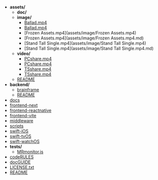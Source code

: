 - **assets/**
  - **doc/**
  - **image/**
    - [Ballad.mp4](assets/image/Ballad.mp4)
    - [Ballad.mp4](assets/image/Ballad.mp4.md)
    - [Frozen Assets.mp4](assets/image/Frozen Assets.mp4)
    - [Frozen Assets.mp4](assets/image/Frozen Assets.mp4.md)
    - [Stand Tall Single.mp4](assets/image/Stand Tall Single.mp4)
    - [Stand Tall Single.mp4](assets/image/Stand Tall Single.mp4.md)
  - **video/**
    - [PCshare.mp4](assets/video/PCshare.mp4)
    - [PCshare.mp4](assets/video/PCshare.mp4.md)
    - [TSshare.mp4](assets/video/TSshare.mp4)
    - [TSshare.mp4](assets/video/TSshare.mp4.md)
  - [README](assets/README.md)
- **backend/**
  - [brainframe](backend/brainframe/README.md)
  - [README](backend/README.md)
- [docs](docs/README.md)
- [frontend-next](frontend-next/README.md)
- [frontend-reactnative](frontend-reactnative/README.md)
- [frontend-vite](frontend-vite/README.md)
- [middleware](middleware/README.md)
- [scripts](scripts/README.md)
- [swift-iOS](swift-iOS/README.md)
- [swift-tvOS](swift-tvOS/README.md)
- [swift-watchOS](swift-watchOS/README.md)
- **tests/**
  - [MRmonitor.js](tests/MRmonitor.js.md)
- [codeRULES](codeRULES.md)
- [docGUIDE](docGUIDE.md)
- [LICENSE.txt](LICENSE.txt)
- [README](README.md)